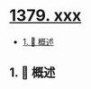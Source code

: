 # [1379. xxx](https://github.com/Tdahuyou/TNotes.leetcode/tree/main/notes/1379.%20xxx)

<!-- region:toc -->

- [1. 📝 概述](#1--概述)

<!-- endregion:toc -->

## 1. 📝 概述
